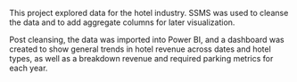 This project explored data for the hotel industry. SSMS was used to cleanse the data and to add aggregate columns for later visualization.

Post cleansing, the data was imported into Power BI, and a dashboard was created to show general trends in hotel revenue across dates and 
hotel types, as well as a breakdown revenue and required parking metrics for each year.

